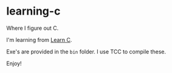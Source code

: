 # learning-c

Where I figure out C.

I'm learning from [Learn C](https://learn-c.org).

Exe's are provided in the `bin` folder. I use TCC to compile these.


Enjoy!